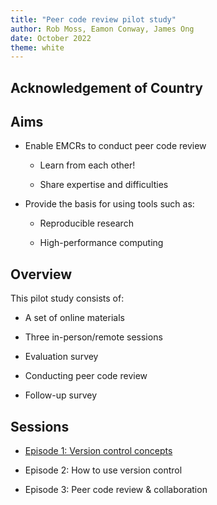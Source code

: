 ```yaml
---
title: "Peer code review pilot study"
author: Rob Moss, Eamon Conway, James Ong
date: October 2022
theme: white
---
```


## Acknowledgement of Country

## Aims

- Enable EMCRs to conduct peer code review

  - Learn from each other!

  - Share expertise and difficulties

- Provide the basis for using tools such as:

  - Reproducible research

  - High-performance computing

## Overview

This pilot study consists of:

- A set of online materials

- Three in-person/remote sessions

- Evaluation survey

- Conducting peer code review

- Follow-up survey

## Sessions

- [Episode 1: Version control concepts](session-1-slides.html)

- Episode 2: How to use version control

- Episode 3: Peer code review & collaboration
